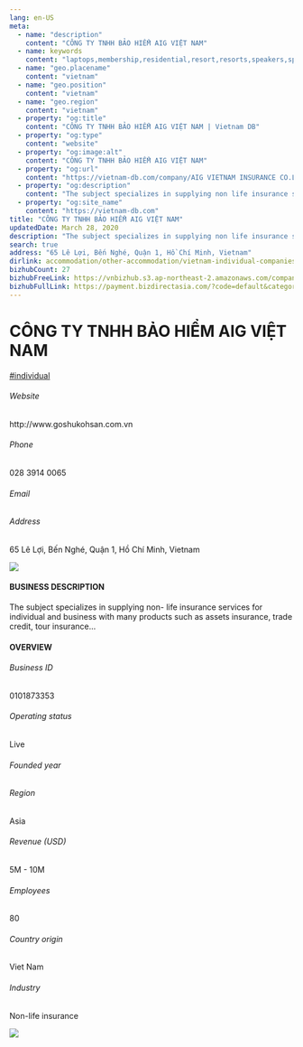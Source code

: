 ```yaml
---
lang: en-US
meta:
  - name: "description"
    content: "CÔNG TY TNHH BẢO HIỂM AIG VIỆT NAM"
  - name: keywords
    content: "laptops,membership,residential,resort,resorts,speakers,spirits,virtual,wireless,wireless,wireless,wireless,wireless,wireless,wireless,wireless,wireless,vietnam-individual-companies"
  - name: "geo.placename"
    content: "vietnam"
  - name: "geo.position"
    content: "vietnam"
  - name: "geo.region"
    content: "vietnam"
  - property: "og:title"
    content: "CÔNG TY TNHH BẢO HIỂM AIG VIỆT NAM | Vietnam DB"
  - property: "og:type"
    content: "website"
  - property: "og:image:alt"
    content: "CÔNG TY TNHH BẢO HIỂM AIG VIỆT NAM"
  - property: "og:url"
    content: "https://vietnam-db.com/company/AIG VIETNAM INSURANCE CO.LTD-2648888"
  - property: "og:description"
    content: "The subject specializes in supplying non life insurance services for individual and business with many products such as assets insurance, trade credit, tour insurance..."
  - property: "og:site_name"
    content: "https://vietnam-db.com"
title: "CÔNG TY TNHH BẢO HIỂM AIG VIỆT NAM"
updatedDate: March 28, 2020
description: "The subject specializes in supplying non life insurance services for individual and business with many products such as assets insurance, trade credit, tour insurance..."
search: true
address: "65 Lê Lợi, Bến Nghé, Quận 1, Hồ Chí Minh, Vietnam"
dirlink: accommodation/other-accommodation/vietnam-individual-companies
bizhubCount: 27
bizhubFreeLink: https://vnbizhub.s3.ap-northeast-2.amazonaws.com/companies/vietnam-individual-companies_preview.xlsx
bizhubFullLink: https://payment.bizdirectasia.com/?code=default&category=bizhub&item=vietnam-individual-companies&redirect=https://vietnam-db.com
---
```



<div class="bd-item">
    <div class="item-content">
        <div class="detail-title-wrap">
            <h1 class="detail-title">
                CÔNG TY TNHH BẢO HIỂM AIG VIỆT NAM
            </h1>
        </div>
		<div class="detail-tagslist"><a href="/accommodation/other-accommodation/tags/individual" class="detail-tagitem">#individual</a></div>
        <h6 class="bd-label">Website</h6>
        <p>http://www.goshukohsan.com.vn</p>
		<h6 class="bd-label">Phone</h6>
        <p>028 3914 0065</p>
        <h6 class="bd-label">Email</h6>
        <p><a class="textColorPrimary" href="#"></a></p>
        <h6 class="bd-label">Address</h6>
        <p>65 Lê Lợi, Bến Nghé, Quận 1, Hồ Chí Minh, Vietnam</p>
    </div>
</div>

<div class="banner-wrap text-center"><a href="" class="banner-link"><img src="/assets/vndb.com/BannerAds2.jpg" class="banner-img"></a></div>

<div class="bd-item">
    <div class="item-content">
        <h4 class="textColorPrimary item-title">BUSINESS DESCRIPTION</h4>
        <p>The subject specializes in supplying non- life insurance services for individual and business with many products such as assets insurance, trade credit, tour insurance...</p>
    </div>
</div>

<div class="bd-item">
    <div class="item-content">
        <h4 class="textColorPrimary item-title">OVERVIEW</h4>
        <div class="item-info">
            <h6 class="bd-label">Business ID</h6>
            <p>0101873353</p>
        </div>
        <div class="item-info">
            <h6 class="bd-label">Operating status</h6>
            <p>Live<small class="bd-status_dot live"></small></p>
        </div>
        <div class="item-info">
            <h6 class="bd-label">Founded year</h6>
            <p></p>
        </div>
        <div class="item-info">
            <h6 class="bd-label">Region</h6>
            <p>Asia</p>
        </div>
        <div class="item-info">
            <h6 class="bd-label">Revenue (USD)</h6>
            <p>5M - 10M</p>
        </div>
        <div class="item-info">
            <h6 class="bd-label">Employees</h6>
            <p>80</p>
        </div>
        <div class="item-info">
            <h6 class="bd-label">Country origin</h6>
            <p>Viet Nam</p>
        </div>
        <div class="item-info">
            <h6 class="bd-label">Industry</h6>
            <p>Non-life insurance</p>
        </div>
    </div>
</div>

<div class="banner-wrap text-center"><a href="" class="banner-link"><img src="/assets/vndb.com/BannerAd_04_728x90.jpg" class="banner-img"></a></div>

<CustomPopup popupTitle="ENTER EMAIL TO DOWNLOAD" popupSubTitle="The companies data will be sent to your inbox. Please enter your email." :free="this.$frontmatter.bizhubFreeLink" :paid="this.$frontmatter.bizhubFullLink" :count="this.$frontmatter.bizhubCount"/>

